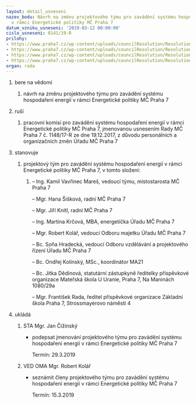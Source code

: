 ```yaml
---
layout: detail_usneseni
nazev_bodu: Návrh na změnu projektového týmu pro zavádění systému hospodaření energií
  v rámci Energetické politiky MČ Praha 7
datum_vzniku_usneseni: '2019-03-12 00:00:00'
cislo_usneseni: 0141/19-R
prilohy:
- https://www.praha7.cz/wp-content/uploads/councilResolution/Resolutions/30683/export/01_tymEM032019~436478.docx
- https://www.praha7.cz/wp-content/uploads/councilResolution/Resolutions/30683/export/02_tymEM032019~436477.pdf
- https://www.praha7.cz/wp-content/uploads/councilResolution/Resolutions/30683/export/03_tymEM032019~436476.docx
- https://www.praha7.cz/wp-content/uploads/councilResolution/Resolutions/30683/export/export~436751.pdf
organ: rada
---
```

<ol id="urzList" class="urzList_view"><li class="urzClass1" id=""><span name="1">bere na vědomí</span><ol class="urzOlClass decimal "><li class="urzClass2" id="" style="text-align: left;"><span><p>návrh na změnu projektového týmu pro zavádění systému hospodaření energií v rámci Energetické politiky MČ Praha 7</p></span></li></ol></li><li class="urzClass1" id=""><span name="70">ruší</span><ol class="urzOlClass decimal "><li class="urzClass2" id="" style="text-align: left;"><span><p>pracovní komisi pro zavádění systému hospodaření energií v rámci Energetické politiky MČ Praha 7, jmenovanou usnesením Rady MČ Praha 7 č. 1148/17-R ze dne 19.12.2017, z důvodu personálních a organizačních změn Úřadu MČ Praha 7<br></p></span></li></ol></li><li class="urzClass1" id=""><span name="77">stanovuje</span><ol class="urzOlClass decimal "><li class="urzClass2" id="" style="text-align: left;"><span><p>projektový tým pro zavádění systému hospodaření energií v rámci Energetické politiky MČ Praha 7, v tomto složení:<br></p></span><ol class="urzUlClass"><li class="urzClass3" id="" style="text-align: left;"><span><p>– Ing. Kamil Vavřinec Mareš, vedoucí týmu, místostarosta MČ Praha 7</p><p>– Mgr. Hana Šišková, radní MČ Praha 7</p><p>– Mgr. Jiří Knitl, radní MČ Praha 7</p><p>– Ing. Martina Krčová, MBA, energetička Úřadu MČ Praha 7<br></p><p>– Mgr. Robert Kolář, vedoucí Odboru majetku Úřadu MČ Praha 7</p><p>– Bc. Soňa Hradecká, vedoucí Odboru vzdělávání a projektového řízení Úřadu MČ Praha 7</p><p>– Bc. Ondřej Kolínský, MSc., koordinátor MA21</p><p>– Bc. Jitka Dědinová, statutární zástupkyně ředitelky příspěvkové organizace Mateřská škola U Uranie, Praha 7, Na Maninách 1080/29a</p><p>– Mgr. František Rada, ředitel příspěvkové organizace Základní škola Praha 7, Strossmayerovo náměstí 4<br></p></span></li></ol></li></ol></li><li class="urzClass1" id="urzUkoly"><span name="1">ukládá</span><ol class="urzOlClass"><li class="urzClass2"><span><p>STA Mgr. Jan Čižinský</p></span><ul class="urzUlClass"><li class="urzClass3"><span><p>podepsat jmenování projektového týmu pro zavádění systému hospodaření energií v rámci Energetické politiky MČ Praha 7</p></span><span class="urzUkolTermin">  Termín:&nbsp;29.3.2019</span></li></ul></li><li class="urzClass2"><span><p>VED OMA Mgr. Robert Kolář</p></span><ul class="urzUlClass"><li class="urzClass3"><span><p>seznámit členy projektového týmu pro zavádění systému hospodaření energií v rámci Energetické politiky MČ Praha 7</p></span><span class="urzUkolTermin">  Termín:&nbsp;15.3.2019</span></li></ul></li></ol></li></ol>